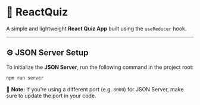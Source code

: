 # 📘 ReactQuiz

A simple and lightweight **React Quiz App** built using the `useReducer` hook.

---

## ⚙️ JSON Server Setup

To initialize the **JSON Server**, run the following command in the project root:

```bash
npm run server
```

📌 **Note:** If you’re using a different port (e.g. `8000`) for JSON Server, make sure to update the port in your code.

